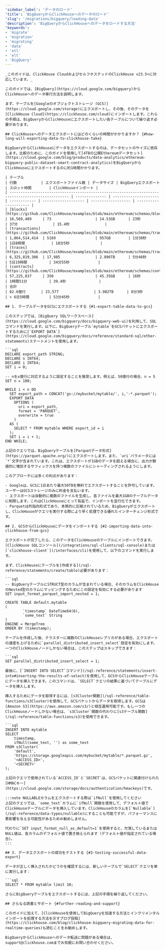 ```yaml
---
'sidebar_label': 'データのロード'
'title': 'BigQueryからClickHouseへのデータのロード'
'slug': '/migrations/bigquery/loading-data'
'description': 'BigQueryからClickHouseへのデータをロードする方法'
'keywords':
- 'migrate'
- 'migration'
- 'migrating'
- 'data'
- 'etl'
- 'elt'
- 'BigQuery'
---
```




```mdx
_このガイドは、ClickHouse CloudおよびセルフホステッドのClickHouse v23.5+に対応しています。_

このガイドでは、[BigQuery](https://cloud.google.com/bigquery)からClickHouseへのデータ移行方法を説明します。

まず、テーブルを[Googleのオブジェクトストレージ (GCS)](https://cloud.google.com/storage)にエクスポートし、その後、そのデータを[ClickHouse Cloud](https://clickhouse.com/cloud)にインポートします。これらの手順は、BigQueryからClickHouseにエクスポートしたい各テーブルについて繰り返す必要があります。

## ClickHouseへのデータエクスポートにはどのくらいの時間がかかりますか？ {#how-long-will-exporting-data-to-clickhouse-take}

BigQueryからClickHouseにデータをエクスポートするのは、データセットのサイズに依存します。比較のために、このガイドを使用して[4TBの公開Ethereumデータセット](https://cloud.google.com/blog/products/data-analytics/ethereum-bigquery-public-dataset-smart-contract-analytics)をBigQueryからClickHouseにエクスポートするのに約1時間かかります。

| テーブル                                                                                           | 行数           | エクスポートファイル数 | データサイズ | BigQueryエクスポート | スロット時間        | ClickHouseインポート |
| ------------------------------------------------------------------------------------------------- | -------------- | --------------------- | ------------ | ------------------- | ------------------ | --------------------- |
| [blocks](https://github.com/ClickHouse/examples/blob/main/ethereum/schemas/blocks.md)          | 16,569,489     | 73                    | 14.53GB      | 23秒                | 37分                | 15.4秒                |
| [transactions](https://github.com/ClickHouse/examples/blob/main/ethereum/schemas/transactions.md) | 1,864,514,414  | 5169                  | 957GB        | 1分38秒             | 1日8時間            | 18分5秒              |
| [traces](https://github.com/ClickHouse/examples/blob/main/ethereum/schemas/traces.md)          | 6,325,819,306  | 17,985                | 2.896TB      | 5分46秒             | 5日19時間          | 34分55秒             |
| [contracts](https://github.com/ClickHouse/examples/blob/main/ethereum/schemas/contracts.md)      | 57,225,837     | 350                   | 45.35GB      | 16秒                | 1時間51分          | 39.4秒               |
| 合計                                                                                               | 82.6億行       | 23,577                | 3.982TB      | 8分3秒              | > 6日5時間         | 53分45秒             |

## 1. テーブルデータをGCSにエクスポートする {#1-export-table-data-to-gcs}

このステップでは、[BigQuery SQLワークスペース](https://cloud.google.com/bigquery/docs/bigquery-web-ui)を利用して、SQLコマンドを実行します。以下に、BigQueryテーブル`mytable`をGCSバケットにエクスポートするために[`EXPORT DATA`](https://cloud.google.com/bigquery/docs/reference/standard-sql/other-statements)ステートメントを使用します。

```sql
DECLARE export_path STRING;
DECLARE n INT64;
DECLARE i INT64;
SET i = 0;

-- nをx億行に対応するように設定することを推奨します。例えば、50億行の場合、n = 5
SET n = 100;

WHILE i < n DO
  SET export_path = CONCAT('gs://mybucket/mytable/', i,'-*.parquet');
  EXPORT DATA
    OPTIONS (
      uri = export_path,
      format = 'PARQUET',
      overwrite = true
    )
  AS (
    SELECT * FROM mytable WHERE export_id = i
  );
  SET i = i + 1;
END WHILE;

上記のクエリでは、BigQueryテーブルを[Parquetデータ形式](https://parquet.apache.org/)にエクスポートします。また、`uri`パラメータには`*`文字が含まれています。これは、エクスポートが1GBのデータを超える場合に、出力が数値的に増加するサフィックスを持つ複数のファイルにシャーディングされるようにします。

このアプローチには多くの利点があります：

- Googleは、GCSに1日あたり最大50TBを無料でエクスポートすることを許可しています。ユーザーはGCSストレージのみに料金を支払います。
- エクスポートは自動的に複数のファイルを生成し、各ファイルを最大1GBのテーブルデータに制限します。これはClickHouseにとって有益で、インポートを並行化できます。
- Parquetは列指向形式であり、本質的に圧縮されているため、BigQueryがエクスポートし、ClickHouseがクエリを実行する際により早く処理できる優れたインターチェンジ形式です。

## 2. GCSからClickHouseにデータをインポートする {#2-importing-data-into-clickhouse-from-gcs}

エクスポートが完了したら、このデータをClickHouseのテーブルにインポートできます。[ClickHouse SQLコンソール](/integrations/sql-clients/sql-console)または[`clickhouse-client`](/interfaces/cli)を使用して、以下のコマンドを実行します。

まず、ClickHouseにテーブルを[作成する](/sql-reference/statements/create/table)必要があります：

```sql
-- BigQueryテーブルにSTRUCT型のカラムが含まれている場合、そのカラムをClickHouseのNested型のカラムにマッピングするためにこの設定を有効にする必要があります
SET input_format_parquet_import_nested = 1;

CREATE TABLE default.mytable
(
        `timestamp` DateTime64(6),
        `some_text` String
)
ENGINE = MergeTree
ORDER BY (timestamp);

テーブルを作成した後、クラスターに複数のClickHouseレプリカがある場合、エクスポートの速度を上げるために`parallel_distributed_insert_select`設定を有効にします。一つのClickHouseノードしかない場合は、このステップはスキップできます：

```sql
SET parallel_distributed_insert_select = 1;

最後に、[`INSERT INTO SELECT`コマンド](/sql-reference/statements/insert-into#inserting-the-results-of-select)を使用して、GCSからClickHouseテーブルにデータを挿入できます。このコマンドは、`SELECT`クエリの結果に基づいてテーブルにデータを挿入します。

挿入するためにデータを取得するには、[s3Cluster関数](/sql-reference/table-functions/s3Cluster)を使用して、GCSバケットからデータを取得します。GCSは[Amazon S3](https://aws.amazon.com/s3/)と相互運用可能です。もし一つのClickHouseノードしかない場合は、`s3Cluster`関数の代わりに[s3テーブル関数](/sql-reference/table-functions/s3)を使用できます。

```sql
INSERT INTO mytable
SELECT
    timestamp,
    ifNull(some_text, '') as some_text
FROM s3Cluster(
    'default',
    'https://storage.googleapis.com/mybucket/mytable/*.parquet.gz',
    '<ACCESS_ID>',
    '<SECRET>'
);

上記のクエリで使用されている`ACCESS_ID`と`SECRET`は、GCSバケットに関連付けられた[HMACキー](https://cloud.google.com/storage/docs/authentication/hmackeys)です。

:::note NULLABLEカラムをエクスポートする際は`ifNull`を使用してください
上記のクエリでは、`some_text`カラムに`ifNull`関数を使用して、デフォルト値でClickHouseテーブルにデータを挿入しています。ClickHouseのカラムを[`Nullable`](/sql-reference/data-types/nullable)にすることも可能ですが、パフォーマンスに悪影響を与える可能性があるためお勧めしません。

代わりに`SET input_format_null_as_default=1`を使用すると、欠落しているまたはNULL値は、各カラムのデフォルト値で置き換えられます（デフォルト値が指定されている場合）。
:::

## 3. データエクスポートの成功をテストする {#3-testing-successful-data-export}

データが正しく挿入されたかどうかを確認するには、新しいテーブルで`SELECT`クエリを単に実行します：

```sql
SELECT * FROM mytable limit 10;

さらにBigQueryテーブルをエクスポートするには、上記の手順を繰り返してください。

## さらなる読書とサポート {#further-reading-and-support}

このガイドに加えて、[ClickHouseを使用してBigQueryを加速する方法とインクリメンタルインポートを処理する方法を示すブログ投稿](https://clickhouse.com/blog/clickhouse-bigquery-migrating-data-for-realtime-queries)も読むことをお勧めします。

BigQueryからClickHouseへのデータ転送に問題がある場合は、support@clickhouse.comまでお気軽にお問い合わせください。
